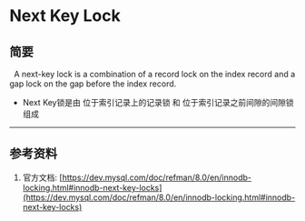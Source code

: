 # Next Key Lock
## 简要
&nbsp;&nbsp;A next-key lock is a combination of a record lock on the index record and a gap lock on the gap before the index record.
- Next Key锁是由 位于索引记录上的记录锁 和 位于索引记录之前间隙的间隙锁 组成


---
## 参考资料
1. 官方文档: [https://dev.mysql.com/doc/refman/8.0/en/innodb-locking.html#innodb-next-key-locks](https://dev.mysql.com/doc/refman/8.0/en/innodb-locking.html#innodb-next-key-locks)